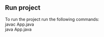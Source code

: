 ## Run project

To run the project run the following commands:<br>
javac App.java <br>
java App.java
